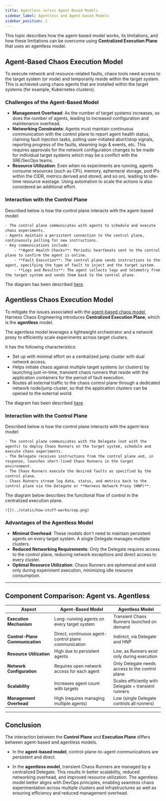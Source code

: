 ```yaml
---
title: Agentless versus Agent-Based Models
sidebar_label: Agentless and Agent-based Models
sidebar_position: 1
---
```


This topic describes how the agent-based model works, its limitations, and how these limitations can be overcome using **Centralized Execution Plane** that uses an agentless model.

## Agent-Based Chaos Execution Model

To execute network and resource-related faults, chaos tools need access to the target system (or node) and temporarily reside within the target system. This is achieved using chaos agents that are installed within the target systems (for example, Kubernetes clusters).

### Challenges of the Agent-Based Model

- **Management Overhead**: As the number of target systems increases, so does the number of agents, leading to increased configuration and maintenance overhead.
- **Networking Constraints**: Agents must maintain continuous communication with the control plane to report agent health status, claiming fault injection tasks, polling user-initiated abort/stop signals, reporting progress of the faults, steaming logs & events, etc. This requires approvals for the network configuration changes to be made for individual target systems which may be a conflict with the SRE/SecOps teams.  
- **Resource Utilization**: Even when no experiments are running, agents consume resources (such as CPU, memory, ephemeral storage, pod IPs within the CIDR, metrics derived and stored, and so on), leading to idle-time resource wastage. Using automation to scale the actions is also considered an additional effort.

### Interaction with the Control Plane

Described below is how the control plane interacts with the agent-based model:

    - The control plane communicates with agents to schedule and execute chaos experiments.
    - Agents maintain a persistent connection to the control plane, continuously polling for new instructions.
    - Key communications include:
        - **Agent Health Checks**: Periodic heartbeats sent to the control plane to confirm the agent is online.
        - **Fault Execution**: The control plane sends instructions to the agent, specifying the type of fault to inject and the target system.
        - **Logs and Results**: The agent collects logs and telemetry from the target system and sends them back to the control plane.

The diagram has been described [here](/docs/chaos-engineering/concepts/explore-architecture#agentless-model).

## Agentless Chaos Execution Model
To mitigate the issues associated with the [agent-based chaos model](#agent-based-chaos-execution-model), Harness Chaos Engineering introduces **Centralized Execution Plane**, which is the **agentless** model. 

The agentless model leverages a lightweight orchestrator and a network proxy to efficiently scale experiments across target clusters.

It has the following characteristics:

- Set up with minimal effort on a centralized jump cluster with dual network access. 
- Helps initiate chaos against multiple target systems (or clusters) by launching just-in-time, transient chaos runners that reside with the application containers for the period of fault execution. 
- Routes all external traffic to the chaos control plane through a dedicated network node/jump cluster, so that the application clusters can be opened to the external world.

The diagram has been described [here](/docs/chaos-engineering/concepts/explore-architecture#agent-based-model).

### Interaction with the Control Plane

Described below is how the control plane interacts with the agent-less model:

    - The control plane communicates with the Delegate (not with the agents) to deploy Chaos Runners on the target system, schedule and execute chaos experiments.
    - The Delegate receives instructions from the control plane and, in response, launches short-lived Chaos Runners in the target environment.
    - The Chaos Runners execute the desired faults as specified by the control plane.
    - Chaos Runners stream log data, status, and metrics back to the control plane via the Delegate or **Harness Network Proxy (HNP)**.
   
The diagram below describes the functional flow of control in the centralized execution plane.

    ![](../static/how-stuff-works/cep.png)

### Advantages of the Agentless Model

- **Minimal Overhead**: These models don't need to maintain persistent agents on every target system. A single Delegate manages multiple clusters.
- **Reduced Networking Requirements**: Only the Delegate requires access to the control plane, reducing network exceptions and direct access to every cluster.
- **Optimal Resource Utilization**: Chaos Runners are ephemeral and exist only during experiment execution, minimizing idle resource consumption.

---

## Component Comparison: Agent vs. Agentless

| **Aspect**                      | **Agent-Based Model**                                | **Agentless Model**                                  |
| ------------------------------- | ---------------------------------------------------- | ---------------------------------------------------- |
| **Execution Mechanism**         | Long-running agents on every target system           | Transient Chaos Runners launched on demand           |
| **Control-Plane Communication** | Direct, continuous agent-control plane communication | Indirect, via Delegate and HNP                       |
| **Resource Utilization**        | High due to persistent agents                        | Low, as Runners exist only during execution          |
| **Network Configuration**       | Requires open network access for each agent          | Only Delegate needs access to the control plane      |
| **Scalability**                 | Increases agent count with targets                   | Scales efficiently with Delegate + transient runners |
| **Management Overhead**         | High (requires managing multiple agents)             | Low (single Delegate controls all runners)           |

---

## Conclusion

The interaction between the **Control Plane** and **Execution Plane** differs between agent-based and agentless models. 

- In the **agent-based model**, control-plane-to-agent communications are persistent and direct. 

- In the **agentless model**, transient Chaos Runners are managed by a centralized Delegate. This results in better scalability, reduced networking overhead, and improved resource utilization. The agentless model better aligns with DevOps principles, enabling seamless chaos experimentation across multiple clusters and infrastructures as well as ensuring efficiency and reduced management overhead.